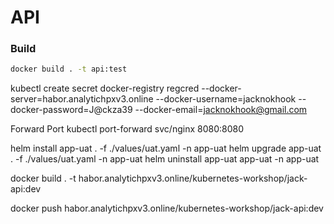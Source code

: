 # API

### Build

```bash
docker build . -t api:test
```

kubectl create secret docker-registry regcred --docker-server=habor.analytichpxv3.online --docker-username=jacknokhook --docker-password=J@ckza39 --docker-email=jacknokhook@gmail.com

Forward Port
kubectl port-forward svc/nginx 8080:8080

helm install app-uat . -f ./values/uat.yaml -n app-uat
helm upgrade app-uat . -f ./values/uat.yaml -n app-uat
helm uninstall app-uat app-uat -n app-uat

docker build . -t habor.analytichpxv3.online/kubernetes-workshop/jack-api:dev

docker push habor.analytichpxv3.online/kubernetes-workshop/jack-api:dev
